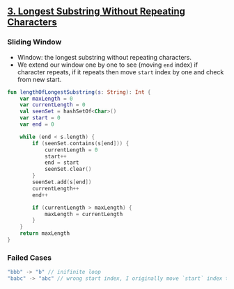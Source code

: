## [3. Longest Substring Without Repeating Characters](https://leetcode.com/problems/longest-substring-without-repeating-characters/)

### Sliding Window
* Window: the longest substring without repeating characters.
* We extend our window one by one to see (moving `end` index) if character repeats, if it repeats then move `start` index by one and check from new start.

```kotlin
fun lengthOfLongestSubstring(s: String): Int {
    var maxLength = 0
    var currentLength = 0
    val seenSet = hashSetOf<Char>()
    var start = 0
    var end = 0

    while (end < s.length) {
        if (seenSet.contains(s[end])) {
            currentLength = 0
            start++
            end = start
            seenSet.clear()
        }
        seenSet.add(s[end])
        currentLength++
        end++

        if (currentLength > maxLength) {
            maxLength = currentLength
        }
    }
    return maxLength
}
```

### Failed Cases
```js
"bbb" -> "b" // inifinite loop
"babc" -> "abc" // wrong start index, I originally move `start` index to `end`.
```